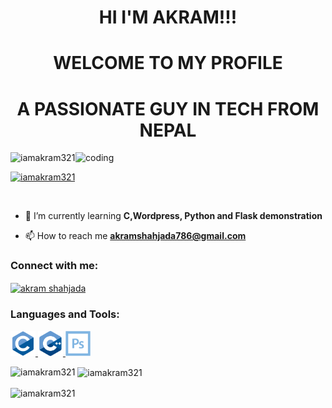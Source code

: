 <h1 align="center">HI I'M AKRAM!!!</h1>
<h1 align="center">WELCOME TO MY PROFILE</h2>
<h1 align="center">A PASSIONATE GUY IN TECH FROM NEPAL</h3>
<img align="right" alt="coding" width="400" src="https://gfycat.com/gifs/search/square+in+circle">

<p align="left"> <img src="https://komarev.com/ghpvc/?username=iamakram321&label=Profile%20views&color=0e75b6&style=flat" alt="iamakram321" /> </p>

<p align="left"> <a href="https://github.com/ryo-ma/github-profile-trophy"><img src="https://github-profile-trophy.vercel.app/?username=iamakram321" alt="iamakram321" /></a> </p>

<p align="left"> <a href="https://twitter.com/" target="blank"><img src="https://img.shields.io/twitter/follow/?logo=twitter&style=for-the-badge" alt="" /></a> </p>

- 🌱 I’m currently learning **C,Wordpress, Python and Flask demonstration**

- 📫 How to reach me **akramshahjada786@gmail.com**

<h3 align="left">Connect with me:</h3>
<p align="left">
<a href="www.linkedin.com/in/akram-shahjada-068b251a9" target="blank"><img align="center" src="https://raw.githubusercontent.com/rahuldkjain/github-profile-readme-generator/master/src/images/icons/Social/linked-in-alt.svg" alt="akram shahjada" height="30" width="40" /></a>
</p>

<h3 align="left">Languages and Tools:</h3>
<p align="left"> <a href="https://www.cprogramming.com/" target="_blank" rel="noreferrer"> <img src="https://raw.githubusercontent.com/devicons/devicon/master/icons/c/c-original.svg" alt="c" width="40" height="40"/> </a> <a href="https://www.w3schools.com/cpp/" target="_blank" rel="noreferrer"> <img src="https://raw.githubusercontent.com/devicons/devicon/master/icons/cplusplus/cplusplus-original.svg" alt="cplusplus" width="40" height="40"/> </a> <a href="https://www.photoshop.com/en" target="_blank" rel="noreferrer"> <img src="https://raw.githubusercontent.com/devicons/devicon/master/icons/photoshop/photoshop-line.svg" alt="photoshop" width="40" height="40"/> </a> </p>

<p><img align="left" src="https://github-readme-stats.vercel.app/api/top-langs?username=iamakram321&show_icons=true&locale=en&layout=compact" alt="iamakram321" /></p>

<p>&nbsp;<img align="center" src="https://github-readme-stats.vercel.app/api?username=iamakram321&show_icons=true&locale=en" alt="iamakram321" /></p>

<p><img align="center" src="https://github-readme-streak-stats.herokuapp.com/?user=iamakram321&" alt="iamakram321" /></p>
